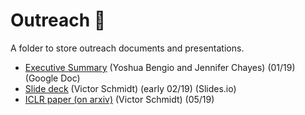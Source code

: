 # Outreach 📣

A folder to store outreach documents and presentations.

* [Executive Summary](https://docs.google.com/document/d/1WQtugSBgMVB-i0RhgCg_qaP7WDj7aimWvpZytKTEqY4/edit) (Yoshua Bengio and Jennifer Chayes) (01/19) (Google Doc)
* [Slide deck](https://slides.com/vict0rsch/ccai-1#/) (Victor Schmidt) (early 02/19) (Slides.io)
* [ICLR paper (on arxiv)](https://arxiv.org/abs/1905.03709) (Victor Schmidt) (05/19)
